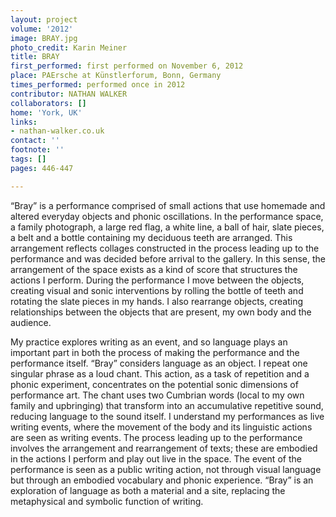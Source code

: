 ```yaml
---
layout: project
volume: '2012'
image: BRAY.jpg
photo_credit: Karin Meiner
title: BRAY
first_performed: first performed on November 6, 2012
place: PAErsche at Künstlerforum, Bonn, Germany
times_performed: performed once in 2012
contributor: NATHAN WALKER
collaborators: []
home: 'York, UK'
links:
- nathan-walker.co.uk
contact: ''
footnote: ''
tags: []
pages: 446-447

---
```


“Bray” is a performance comprised of small actions that use homemade and altered everyday objects and phonic oscillations. In the performance space, a family photograph, a large red flag, a white line, a ball of hair, slate pieces, a belt and a bottle containing my deciduous teeth are arranged. This arrangement reflects collages constructed in the process leading up to the performance and was decided before arrival to the gallery. In this sense, the arrangement of the space exists as a kind of score that structures the actions I perform. During the performance I move between the objects, creating visual and sonic interventions by rolling the bottle of teeth and rotating the slate pieces in my hands. I also rearrange objects, creating relationships between the objects that are present, my own body and the audience.

My practice explores writing as an event, and so language plays an important part in both the process of making the performance and the performance itself. “Bray” considers language as an object. I repeat one singular phrase as a loud chant. This action, as a task of repetition and a phonic experiment, concentrates on the potential sonic dimensions of performance art. The chant uses two Cumbrian words (local to my own family and upbringing) that transform into an accumulative repetitive sound, reducing language to the sound itself. I understand my performances as live writing events, where the movement of the body and its linguistic actions are seen as writing events. The process leading up to the performance involves the arrangement and rearrangement of texts; these are embodied in the actions I perform and play out live in the space. The event of the performance is seen as a public writing action, not through visual language but through an embodied vocabulary and phonic experience. “Bray” is an exploration of language as both a material and a site, replacing the metaphysical and symbolic function of writing.
